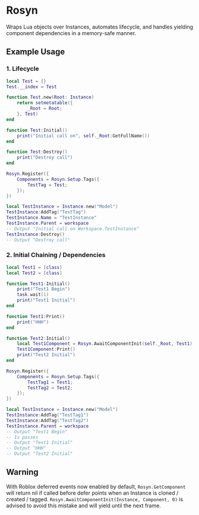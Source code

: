 # Rosyn

Wraps Lua objects over Instances, automates lifecycle, and handles yielding component dependencies in a memory-safe manner.

## Example Usage

### 1. Lifecycle

```lua
local Test = {}
Test.__index = Test

function Test.new(Root: Instance)
    return setmetatable({
        _Root = Root;
    }, Test)
end

function Test:Initial()
    print("Initial call on", self._Root:GetFullName())
end

function Test:Destroy()
    print("Destroy call")
end

Rosyn.Register({
    Components = Rosyn.Setup.Tags({
        TestTag = Test;
    });
})

local TestInstance = Instance.new("Model")
TestInstance:AddTag("TestTag")
TestInstance.Name = "TestInstance"
TestInstance.Parent = workspace
-- Output "Initial call on Workspace.TestInstance"
TestInstance:Destroy()
-- Output "Destroy call"
```

### 2. Initial Chaining / Dependencies

```lua
local Test1 = [class]
local Test2 = [class]

function Test1:Initial()
    print("Test1 Begin")
    task.wait(1)
    print("Test1 Initial")
end

function Test1:Print()
    print("HHH")
end

function Test2:Initial()
    local Test1Component = Rosyn.AwaitComponentInit(self._Root, Test1)
    Test1Component:Print()
    print("Test2 Initial")
end

Rosyn.Register({
    Components = Rosyn.Setup.Tags({
        TestTag1 = Test1;
        TestTag2 = Test2;
    });
})

local TestInstance = Instance.new("Model")
TestInstance:AddTag("TestTag1")
TestInstance:AddTag("TestTag2")
TestInstance.Parent = workspace
-- Output "Test1 Begin"
-- 1s passes
-- Output "Test1 Initial"
-- Output "HHH"
-- Output "Test2 Initial"
```

## Warning

With Roblox deferred events now enabled by default, `Rosyn.GetComponent` will return nil if called before defer points when an Instance is cloned / created / tagged. `Rosyn.AwaitComponentInit(Instance, Component, 0)` is advised to avoid this mistake and will yield until the next frame.
